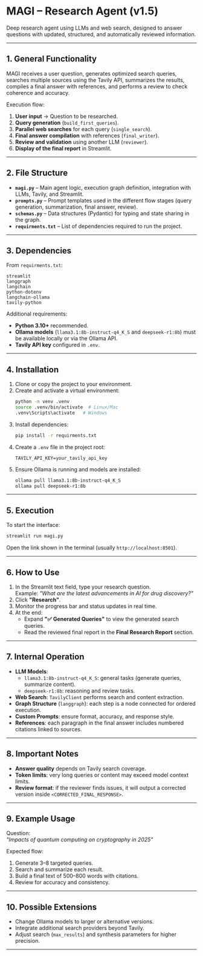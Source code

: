 # **MAGI – Research Agent (v1.5)**

Deep research agent using LLMs and web search, designed to answer questions with updated, structured, and automatically reviewed information.

---

## **1. General Functionality**
MAGI receives a user question, generates optimized search queries, searches multiple sources using the Tavily API, summarizes the results, compiles a final answer with references, and performs a review to check coherence and accuracy.

Execution flow:
1. **User input** → Question to be researched.
2. **Query generation** (`build_first_queries`).
3. **Parallel web searches** for each query (`single_search`).
4. **Final answer compilation** with references (`final_writer`).
5. **Review and validation** using another LLM (`reviewer`).
6. **Display of the final report** in Streamlit.

---

## **2. File Structure**
- **`magi.py`** – Main agent logic, execution graph definition, integration with LLMs, Tavily, and Streamlit.
- **`prompts.py`** – Prompt templates used in the different flow stages (query generation, summarization, final answer, review).
- **`schemas.py`** – Data structures (Pydantic) for typing and state sharing in the graph.
- **`requirments.txt`** – List of dependencies required to run the project.

---

## **3. Dependencies**
From `requirments.txt`:
```
streamlit
langgraph
langchain
python-dotenv
langchain-ollama
tavily-python
```
Additional requirements:
- **Python 3.10+** recommended.
- **Ollama models** (`llama3.1:8b-instruct-q4_K_S` and `deepseek-r1:8b`) must be available locally or via the Ollama API.
- **Tavily API key** configured in `.env`.

---

## **4. Installation**
1. Clone or copy the project to your environment.
2. Create and activate a virtual environment:
   ```bash
   python -m venv .venv
   source .venv/bin/activate  # Linux/Mac
   .venv\Scripts\activate   # Windows
   ```
3. Install dependencies:
   ```bash
   pip install -r requirments.txt
   ```
4. Create a `.env` file in the project root:
   ```
   TAVILY_API_KEY=your_tavily_api_key
   ```
5. Ensure Ollama is running and models are installed:
   ```bash
   ollama pull llama3.1:8b-instruct-q4_K_S
   ollama pull deepseek-r1:8b
   ```

---

## **5. Execution**
To start the interface:
```bash
streamlit run magi.py
```
Open the link shown in the terminal (usually `http://localhost:8501`).

---

## **6. How to Use**
1. In the Streamlit text field, type your research question.  
   Example: *"What are the latest advancements in AI for drug discovery?"*
2. Click **"Research"**.
3. Monitor the progress bar and status updates in real time.
4. At the end:
   - Expand **"✅ Generated Queries"** to view the generated search queries.
   - Read the reviewed final report in the **Final Research Report** section.

---

## **7. Internal Operation**
- **LLM Models**:
  - `llama3.1:8b-instruct-q4_K_S`: general tasks (generate queries, summarize content).
  - `deepseek-r1:8b`: reasoning and review tasks.
- **Web Search**: `TavilyClient` performs search and content extraction.
- **Graph Structure** (`langgraph`): each step is a node connected for ordered execution.
- **Custom Prompts**: ensure format, accuracy, and response style.
- **References**: each paragraph in the final answer includes numbered citations linked to sources.

---

## **8. Important Notes**
- **Answer quality** depends on Tavily search coverage.
- **Token limits**: very long queries or content may exceed model context limits.
- **Review format**: if the reviewer finds issues, it will output a corrected version inside `<CORRECTED_FINAL_RESPONSE>`.

---

## **9. Example Usage**
Question:  
*"Impacts of quantum computing on cryptography in 2025"*

Expected flow:
1. Generate 3–8 targeted queries.
2. Search and summarize each result.
3. Build a final text of 500–800 words with citations.
4. Review for accuracy and consistency.

---

## **10. Possible Extensions**
- Change Ollama models to larger or alternative versions.
- Integrate additional search providers beyond Tavily.
- Adjust search (`max_results`) and synthesis parameters for higher precision.

---
